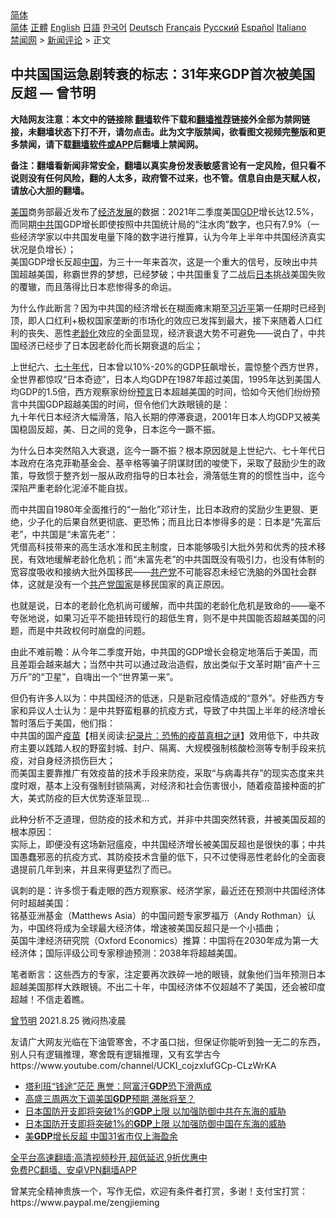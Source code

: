  <!-- 面包屑导航 --> <div class="breadcrumb"><!-- GTranslate: https://gtranslate.io/ -->  <div class="switcher notranslate">  <div class="selected">  <a href="#" onclick="return false;"> 简体</a>  </div>  <div class="option">  <a href="https://www.bannedbook.org" onclick="doGTranslate('zh-CN|zh-CN');jQuery('div.switcher div.selected a').html(jQuery(this).html());return false;" title="简体中文" class="nturl selected"> 简体</a>  <a href="https://www.bannedbook.org/zh-tw/" onclick="doGTranslate('zh-CN|zh-TW');jQuery('div.switcher div.selected a').html(jQuery(this).html());return false;" title="繁體中文" class="nturl"> 正體</a>  <a href="https://www.bannedbook.org/en/" onclick="doGTranslate('zh-CN|en');jQuery('div.switcher div.selected a').html(jQuery(this).html());return false;" title="English" class="nturl"> English</a>  <a href="https://www.bannedbook.org/ja/" onclick="doGTranslate('zh-CN|ja');jQuery('div.switcher div.selected a').html(jQuery(this).html());return false;" title="日本語" class="nturl"> 日語</a>  <a href="https://www.bannedbook.org/ko/" onclick="doGTranslate('zh-CN|ko');jQuery('div.switcher div.selected a').html(jQuery(this).html());return false;" title="한국어" class="nturl"> 한국어</a>  <a href="https://www.bannedbook.org/de/" onclick="doGTranslate('zh-CN|de');jQuery('div.switcher div.selected a').html(jQuery(this).html());return false;" title="Deutsch" class="nturl"> Deutsch</a>  <a href="https://www.bannedbook.org/fr/" onclick="doGTranslate('zh-CN|fr');jQuery('div.switcher div.selected a').html(jQuery(this).html());return false;" title="Français" class="nturl"> Français</a>  <a href="https://www.bannedbook.org/ru/" onclick="doGTranslate('zh-CN|ru');jQuery('div.switcher div.selected a').html(jQuery(this).html());return false;" title="Русский" class="nturl"> Русский</a>  <a href="https://www.bannedbook.org/es/" onclick="doGTranslate('zh-CN|es');jQuery('div.switcher div.selected a').html(jQuery(this).html());return false;" title="Español" class="nturl"> Español</a>  <a href="https://www.bannedbook.org/it/" onclick="doGTranslate('zh-CN|it');jQuery('div.switcher div.selected a').html(jQuery(this).html());return false;" title="Italiano" class="nturl"> Italiano</a>  </div>  </div>      <div class='breadcrumb-sub'><!-- Breadcrumb NavXT 6.3.0 --> <a href="https://www.bannedbook.org/" class="home">禁闻网</a> &gt; <a href="https://www.bannedbook.org/bnews/comments/" class="category">新闻评论</a> &gt; 正文</div></div><h2>中共国国运急剧转衰的标志：31年来GDP首次被美国反超 — 曾节明</h2> <p class="notice"><b>大陆网友注意：本文中的链接除 <a href="https://github.com/bannedbook/fanqiang" >翻墙</a>软件下载和<a href="https://github.com/killgcd/justmysocks/blob/master/README.md">翻墙推荐</a>链接外全部为禁网链接，未翻墙状态下打不开，请勿点击。此为文字版禁闻，欲看图文视频完整版和更多禁闻，请下载<a href="https://github.com/bannedbook/fanqiang">翻墙软件或APP</a>后翻墙上禁闻网。</p><p>备注：翻墙看新闻非常安全，翻墙以真实身份发表敏感言论有一定风险，但只看不说则没有任何风险，翻的人太多，政府管不过来，也不管。信息自由是天赋人权，请放心大胆的翻墙。</b></p>  <div class="entry"> <p></p> <p><a href="https://www.bannedbook.org/bnews/tag/%e7%be%8e%e5%9b%bd/" class="st_tag internal_tag" rel="tag" title="标签 美国 下的日志">美国</a>商务部最近发布了<span class='wp_keywordlink'><a href="https://www.bannedbook.org/forum2/topic869.html" title="宪政、法治和经济发展——走向市场经济的制度保障" target="_blank">经济发展</a></span>的数据：2021年二季度美国<a href="https://www.bannedbook.org/bnews/tag/gdp/" class="st_tag internal_tag" rel="tag" title="标签 GDP 下的日志">GDP</a>增长达12.5%，而同期<a href="https://www.bannedbook.org/bnews/tag/%e4%b8%ad%e5%85%b1/" class="st_tag internal_tag" rel="tag" title="标签 中共 下的日志">中共</a>国GDP增长即使按照中共国统计局的“注水肉”数字，也只有7.9%（一些经济学家以中共国发电量下降的数字进行推算，认为今年上半年中共国经济真实状况是负增长）；<br /> 美国GDP增长反超<span class='wp_keywordlink_affiliate'><a href="https://www.bannedbook.org/" title="中国" target="_blank">中国</a></span>，为三十一年来首次，这是一个重大的信号，反映出中共国超越美国，称霸世界的梦想，已经梦破；中共国重复了二战后<a href="https://www.bannedbook.org/bnews/tag/%e6%97%a5%e6%9c%ac/" class="st_tag internal_tag" rel="tag" title="标签 日本 下的日志">日本</a>挑战美国失败的覆辙，而且落得比日本悲惨得多的命运。</p> <p>为什么作此断言？因为中共国的经济增长在糊面瘫末期至<a href="https://www.bannedbook.org/bnews/tag/%e4%b9%a0%e8%bf%91%e5%b9%b3/" class="st_tag internal_tag" rel="tag" title="标签 习近平 下的日志">习近平</a>第一任期时已经到顶，即人口红利+极权国家垄断的市场化的效应已发挥到最大，接下来随着人口红利的丧失、恶性<a href="https://www.bannedbook.org/bnews/tag/%e8%80%81%e9%be%84%e5%8c%96/" class="st_tag internal_tag" rel="tag" title="标签 老龄化 下的日志">老龄化</a>效应的全面显现，经济衰退大势不可避免——说白了，中共国经济已经步了日本因老龄化而长期衰退的后尘；</p> <p>上世纪六、<span class='wp_keywordlink'><a href="https://www.bannedbook.org/forum2/topic1112.html" title="北島、李陀主編： 七十年代" target="_blank">七十年代</a></span>，日本曾以10%-20%的GDP狂飙增长，震惊整个西方世界，全世界都惊叹“日本奇迹”，日本人均GDP在1987年超过美国，1995年达到美国人均GDP的1.5倍，西方观察家纷纷<span class='wp_keywordlink'><a href="https://www.bannedbook.org/forum5/" title="预言玄学禁书下载" rel="nofollow">预言</a></span>日本超越美国的时间，恰如今天他们纷纷预言中共国GDP超越美国的时间，但令他们大跌眼镜的是：<br /> 九十年代日本经济大幅滑落，陷入长期的停滞衰退，2001年日本人均GDP又被美国稳固反超，美、日之间的竞争，日本迄今一蹶不振。</p>  <p>为什么日本突然陷入大衰退，迄今一蹶不振？根本原因就是上世纪六、七十年代日本政府在洛克菲勒基金会、基辛格等骗子阴谋财团的唆使下，采取了鼓励少生的政策，导致惯于整齐划一服从政府指导的日本社会，滑落低生育的的惯性当中，迄今深陷严重老龄化泥淖不能自拔。</p> <p>而中共国自1980年全面推行的“一胎化”邓计生，比日本政府的奖励少生更狠、更绝，少子化的后果自然更彻底、更恐怖；而且比日本惨得多的是：日本是“先富后老”，中共国是“未富先老”：<br /> 凭借高科技带来的高生活水准和民主制度，日本能够吸引大批外劳和优秀的技术移民，有效地缓解老龄化危机；而“未富先老”的中共国既没有吸引力，也没有体制的宽容度吸收和接纳大批外国移民——<a href="https://www.bannedbook.org/bnews/tag/%e5%85%b1%e4%ba%a7%e5%85%9a/" class="st_tag internal_tag" rel="tag" title="标签 共产党 下的日志">共产党</a>不可能容忍未经它洗脑的外国社会群体，这就是没有一个<a href="https://www.bannedbook.org/bnews/tag/%e5%85%b1%e4%ba%a7%e5%85%9a%e5%9b%bd%e5%ae%b6/" class="st_tag internal_tag" rel="tag" title="标签 共产党国家 下的日志">共产党国家</a>是移民国家的真正原因。</p> <p>也就是说，日本的老龄化危机尚可缓解，而中共国的老龄化危机是致命的——毫不夸张地说，如果习近平不能扭转现行的超低生育，则不是中共国能否超越美国的问题，而是中共政权何时崩盘的问题。</p> <p>由此不难前瞻：从今年二季度开始，中共国的GDP增长会稳定地落后于美国，而且差距会越来越大；当然中共可以通过政治造假，放出类似于文革时期“亩产十三万斤”的“卫星”，自嗨出一个“世界第一来”。</p>  <p>但仍有许多人以为：中共国经济的低迷，只是新冠疫情造成的“意外”。好些西方专家和异议人士认为：是中共野蛮粗暴的抗疫方式，导致了中共国上半年的经济增长暂时落后于美国，他们指：<br /> 中共国的国产<span class='wp_keywordlink'><a href="https://www.bannedbook.org/bnews/tculture/20160630/551027.html" title="疫苗" target="_blank">疫苗</a></span>【相关阅读:<a href='https://www.bannedbook.org/bnews/topimagenews/20180408/925060.html' target='_blank'>纪录片：恐怖的疫苗真相之谜</a>】效用低下，中共政府主要以践踏人权的野蛮封城、封户、隔离、大规模强制核酸检测等专制手段来抗疫，对自身经济损伤巨大；<br /> 而美国主要靠推广有效疫苗的技术手段来防疫，采取“与病毒共存”的现实态度来共度时艰，基本上没有强制封锁隔离，对经济和社会伤害很小，随着疫苗接种面的扩大，美式防疫的巨大优势逐渐显现&#8230;</p> <p>此种分析不乏道理，但防疫的技术和方式，并非中共国突然转衰，并被美国反超的根本原因：<br /> 实际上，即便没有这场新冠瘟疫，中共国经济增长被美国反超也是很快的事；中共国愚蠢邪恶的抗疫方式、其防疫技术含量的低下，只不过使得恶性老龄化的全面衰退提前几年到来，并且来得更猛烈了而已。</p> <p>讽刺的是：许多惯于看走眼的西方观察家、经济学家，最近还在预测中共国经济体何时超越美国：<br /> 铭基亚洲基金（Matthews Asia）的中国问题专家罗福万（Andy Rothman）认为，中国终将成为全球最大经济体，增速被美国反超只是一个小插曲；<br /> 英国牛津经济研究院（Oxford Economics）推算：中国将在2030年成为第一大经济体；国际评级公司专家穆迪预测：2038年将超越美国。</p> <p>笔者断言：这些西方的专家，注定要再次跌碎一地的眼镜，就象他们当年预测日本超越美国那样大跌眼镜。不出二十年，中国经济体不仅超越不了美国，还会被印度超越！不信走着瞧。</p>  <p><a href="https://www.bannedbook.org/bnews/tag/%e6%9b%be%e8%8a%82%e6%98%8e/" class="st_tag internal_tag" rel="tag" title="标签 曾节明 下的日志">曾节明</a> 2021.8.25 微闷热凌晨</p> <p>友请广大网友光临在下油管寒舍，不才虽口拙，但保证你能听到独一无二的东西，别人只有逻辑推理，寒舍既有逻辑推理，又有玄学古今<br /> https://www.youtube.com/channel/UCKI_cojzxlufGCp-CLzWrKA</p> <ul class='op-related-articles' title='相关阅读'> <li><a href='https://www.bannedbook.org/bnews/comments/20210821/1610305.html' target='_blank'>塔利班“钱途”茫茫 惠誉：阿富汗<b>GDP</b>恐下滑两成</a></li> <li><a href='https://www.bannedbook.org/bnews/cnnews/20210820/1609402.html' target='_blank'>高盛三周两次下调美国<b>GDP</b>预期 滞胀将至？</a></li> <li><a href='https://www.bannedbook.org/bnews/cbnews/20210819/1608872.html' target='_blank'>日本国防开支即将突破1%的<b>GDP</b>上限 以加强防御中共在东海的威胁</a></li> <li><a href='https://www.bannedbook.org/bnews/headline/20210819/1608792.html' target='_blank'>日本国防开支即将突破1%的<b>GDP</b>上限 以加强防御中国在东海的威胁</a></li> <li><a href='https://www.bannedbook.org/bnews/taiwannews/20210818/1608379.html' target='_blank'>美<b>GDP</b>增长反超 中国31省市仅上海盈余</a></li> </ul> <p class="texttj"> <a href="https://github.com/bannedbook/fanqiang/wiki/V2ray%E6%9C%BA%E5%9C%BA" target="_blank">全平台高速翻墙:高清视频秒开,超低延迟,9折优惠中</a><br/> <a href="https://github.com/bannedbook/fanqiang/wiki/%E7%A6%81%E9%97%BB%E7%BD%91%E5%AE%89%E5%8D%93%E7%BF%BB%E5%A2%99%E6%96%B0%E9%97%BBAPP" target="_blank">免费PC翻墙、安卓VPN翻墙APP</a></p><p>曾某完全精神贵族一个，写作无偿，欢迎有条件者打赏，多谢！支付宝打赏：<br /> https://www.paypal.me/zengjieming</p> <a name='sharetosocial'></a>  <div style="margin-bottom:5px;padding-bottom:5px;clear:both"> <div id="archive-pix-1" class="banner-ads"> <!-- AuctionX Display platform tag START --> <div id="26318x728x90x621x_ADSLOT2" clicktrack="%%CLICK_URL_ESC%%"></div> <!-- AuctionX Display platform tag END --> </div> <div id="archive-pix-2" class="banner-ads"> <!-- AuctionX Display platform tag START --> <div id="26315x300x250x621x_ADSLOT2" clicktrack="%%CLICK_URL_ESC%%"></div> <!-- AuctionX Display platform tag END --> </div> </div>  <div id="archive-pix-1" class="banner-ads"> <!-- AuctionX Display platform tag START --> <div id="26318x728x90x621x_ADSLOT3" clicktrack="%%CLICK_URL_ESC%%"></div> <!-- AuctionX Display platform tag END --> </div> </div><!--END ENTRY--> 